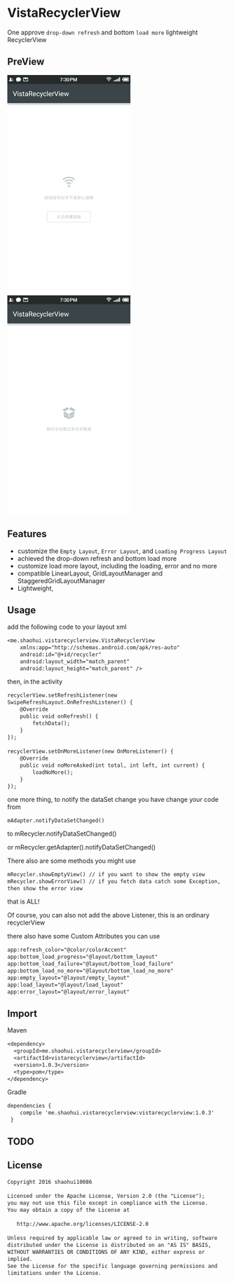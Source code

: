 # VistaRecyclerView
One approve `drop-down refresh` and bottom `load more` lightweight RecyclerView
## PreView

![preview1](/preview/vista_recycler_grid.gif)
![preview2](/preview/vista_recycler_linear.gif)

## Features

* customize the `Empty Layout`, `Error Layout`, and `Loading Progress Layout`
* achieved the drop-down refresh and bottom load more
* customize load more layout, including the loading, error and no more
* compatible LinearLayout, GridLayoutManager and StaggeredGridLayoutManager
* Lightweight,

## Usage

add the following code to your layout xml

    <me.shaohui.vistarecyclerview.VistaRecyclerView
        xmlns:app="http://schemas.android.com/apk/res-auto"
        android:id="@+id/recycler"
        android:layout_width="match_parent"
        android:layout_height="match_parent" />

then, in the activity

    recyclerView.setRefreshListener(new SwipeRefreshLayout.OnRefreshListener() {
        @Override
        public void onRefresh() {
            fetchData();
        }
    });

    recyclerView.setOnMoreListener(new OnMoreListener() {
        @Override
        public void noMoreAsked(int total, int left, int current) {
            loadNoMore();
        }
    });

one more thing, to notify the dataSet change you have change your code from

    mAdapter.notifyDataSetChanged()

to
    mRecycler.notifyDataSetChanged()

or
    mRecycler.getAdapter().notifyDataSetChanged()

There also are some methods you might use

    mRecycler.showEmptyView() // if you want to show the empty view
    mRecycler.showErrorView() // if you fetch data catch some Exception, then show the error view

that is ALL!

Of course, you can also not add the above Listener, this is an ordinary recyclerView

there also have some Custom Attributes you can use

    app:refresh_color="@color/colorAccent"
    app:bottom_load_progress="@layout/bottom_layout"
    app:bottom_load_failure="@layout/bottom_load_failure"
    app:bottom_load_no_more="@layout/bottom_load_no_more"
    app:empty_layout="@layout/empty_layout"
    app:load_layout="@layout/load_layout"
    app:error_layout="@layout/error_layout"

## Import

Maven

    <dependency>
      <groupId>me.shaohui.vistarecyclerview</groupId>
      <artifactId>vistarecyclerview</artifactId>
      <version>1.0.3</version>
      <type>pom</type>
    </dependency>

    
Gradle

	dependencies {
        compile 'me.shaohui.vistarecyclerview:vistarecyclerview:1.0.3'
     }

## TODO


## License

    Copyright 2016 shaohui10086

    Licensed under the Apache License, Version 2.0 (the "License");
    you may not use this file except in compliance with the License.
    You may obtain a copy of the License at

       http://www.apache.org/licenses/LICENSE-2.0

    Unless required by applicable law or agreed to in writing, software
    distributed under the License is distributed on an "AS IS" BASIS,
    WITHOUT WARRANTIES OR CONDITIONS OF ANY KIND, either express or implied.
    See the License for the specific language governing permissions and
    limitations under the License.
	
 
 
